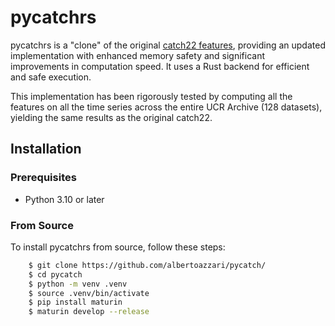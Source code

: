 # pycatchrs

pycatchrs is a "clone" of the original [catch22 features](https://github.com/DynamicsAndNeuralSystems/catch22), providing an updated implementation with enhanced memory safety and significant improvements in computation speed. It uses a Rust backend for efficient and safe execution.

This implementation has been rigorously tested by computing all the features on all the time series across the entire UCR Archive (128 datasets), yielding the same results as the original catch22.

## Installation

### Prerequisites

-   Python 3.10 or later

### From Source

To install pycatchrs from source, follow these steps:
```bash
    $ git clone https://github.com/albertoazzari/pycatch/
    $ cd pycatch
    $ python -m venv .venv
    $ source .venv/bin/activate
    $ pip install maturin
    $ maturin develop --release
```
